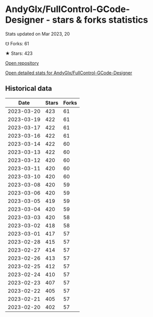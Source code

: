 # AndyGlx/FullControl-GCode-Designer - stars & forks statistics

Stats updated on Mar 2023, 20

☋ Forks: 61

★ Stars: 423

[Open repository](https://github.com/AndyGlx/FullControl-GCode-Designer)

[Open detailed stats for AndyGlx/FullControl-GCode-Designer](https://reviewgithub.com/rep/AndyGlx/FullControl-GCode-Designer)

## Historical data
| Date | Stars | Forks |
|------|-------|-------|
| 2023-03-20 | 423 | 61 | 
| 2023-03-19 | 422 | 61 | 
| 2023-03-17 | 422 | 61 | 
| 2023-03-16 | 422 | 61 | 
| 2023-03-14 | 422 | 60 | 
| 2023-03-13 | 422 | 60 | 
| 2023-03-12 | 420 | 60 | 
| 2023-03-11 | 420 | 60 | 
| 2023-03-10 | 420 | 60 | 
| 2023-03-08 | 420 | 59 | 
| 2023-03-06 | 420 | 59 | 
| 2023-03-05 | 419 | 59 | 
| 2023-03-04 | 420 | 59 | 
| 2023-03-03 | 420 | 58 | 
| 2023-03-02 | 418 | 58 | 
| 2023-03-01 | 417 | 57 | 
| 2023-02-28 | 415 | 57 | 
| 2023-02-27 | 414 | 57 | 
| 2023-02-26 | 413 | 57 | 
| 2023-02-25 | 412 | 57 | 
| 2023-02-24 | 410 | 57 | 
| 2023-02-23 | 407 | 57 | 
| 2023-02-22 | 405 | 57 | 
| 2023-02-21 | 405 | 57 | 
| 2023-02-20 | 402 | 57 | 


